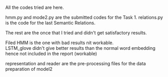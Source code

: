 All the codes tried are here.

hmm.py and mode2.py are the submitted codes for the Task 1.
relations.py is the code for the last Semantic Relations.

The rest are the once that I tried and didn't get satisfactory results. 


Filed HMM is the one with bad results nit workable.                                                                                                                
LSTM_glove didn't give better results than the normal word embedding hence not included in the report (workable)


representation and reader are the pre-processing files for the data preparation of model2
